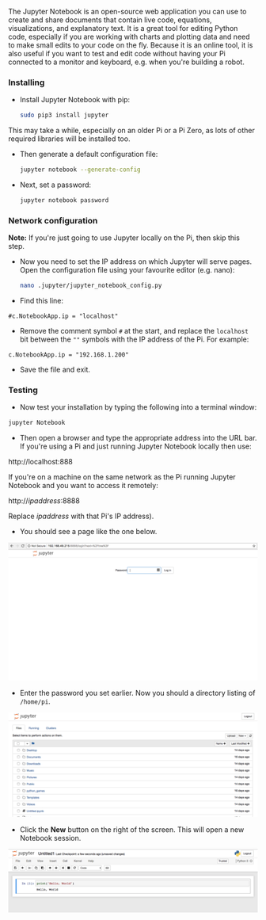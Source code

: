 
The Jupyter Notebook is an open-source web application you can use to create and share documents that contain live code, equations, visualizations, and explanatory text. It is a great tool for editing Python code, especially if you are working with charts and plotting data and need to make small edits to your code on the fly. Because it is an online tool, it is also useful if you want to test and edit code without having your Pi connected to a monitor and keyboard, e.g. when you're building a robot.

### Installing

- Install Jupyter Notebook with pip:

    ```bash
    sudo pip3 install jupyter
    ```


This may take a while, especially on an older Pi or a Pi Zero, as lots of other required libraries will be installed too.  

- Then generate a default configuration file:

    ```bash
    jupyter notebook --generate-config
    ```


- Next, set a password:

    ```bash
    jupyter notebook password
    ```


### Network configuration

**Note:** If you're just going to use Jupyter locally on the Pi, then skip this step.

- Now you need to set the IP address on which Jupyter will serve pages. Open the configuration file using your favourite editor (e.g. nano):

    ```bash
    nano .jupyter/jupyter_notebook_config.py
    ```

- Find this line:

```
#c.NotebookApp.ip = "localhost"
```  

- Remove the comment symbol `#` at the start, and replace the `localhost` bit between the `""` symbols with the IP address of the Pi. For example:

```
c.NotebookApp.ip = "192.168.1.200"
```  

- Save the file and exit.

### Testing

- Now test your installation by typing the following into a terminal window:

```bash
jupyter Notebook
```

- Then open a browser and type the appropriate address into the URL bar.  If you're using a Pi and just running Jupyter Notebook locally then use:

http://localhost:888

If you're on a machine on the same network as the Pi running Jupyter Notebook and you want to access it remotely:

http://*ipaddress*:8888

Replace *ipaddress* with that Pi's IP address).

- You should see a page like the one below.

![login](images/image1.png)

- Enter the password you set earlier. Now you should a directory listing of `/home/pi`.

![directory](images/image2.png)

- Click the **New** button on the right of the screen. This will open a new Notebook session.

![session](images/image3.png)
